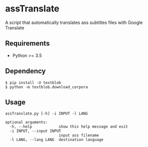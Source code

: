 assTranslate
====================================

A script that automatically translates ass subtitles files with Google Translate

Requirements
------------

- Python >= 3.5

Dependency
----------


    $ pip install -U textblob
    $ python -m textblob.download_corpora
    
Usage
----------


    assTranslate.py [-h] -i INPUT -l LANG

    optional arguments:
      -h, --help            show this help message and exit
      -i INPUT, --input INPUT
                            input ass filename
      -l LANG, --lang LANG  destination language

